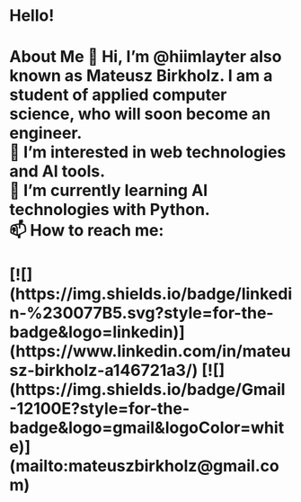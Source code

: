<h1>Hello! <h1>
About Me
👋 Hi, I’m @hiimlayter also known as Mateusz Birkholz. I am a student of applied computer science, who will soon become an engineer.<br>
👀 I’m interested in web technologies and AI tools.<br>
🌱 I’m currently learning AI technologies with Python.<br>
📫 How to reach me: <br><br>
[![](https://img.shields.io/badge/linkedin-%230077B5.svg?style=for-the-badge&logo=linkedin)](https://www.linkedin.com/in/mateusz-birkholz-a146721a3/)
[![](https://img.shields.io/badge/Gmail-12100E?style=for-the-badge&logo=gmail&logoColor=white)](mailto:mateuszbirkholz@gmail.com)
  

<!---
hiimlayter/hiimlayter is a ✨ special ✨ repository because its `README.md` (this file) appears on your GitHub profile.
You can click the Preview link to take a look at your changes.
--->
